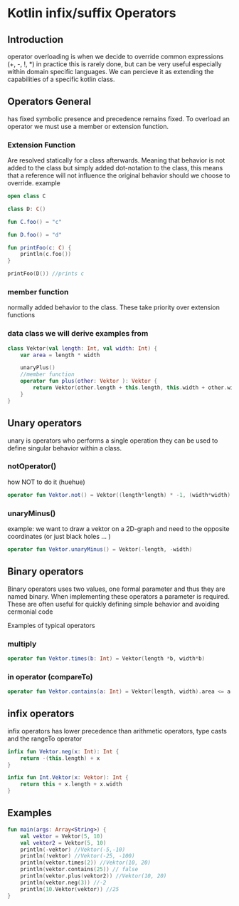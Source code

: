 # Kotlin infix/suffix Operators

## Introduction
operator overloading is when we decide to override common expressions (+, -, !, *) 
in practice this is rarely done, but can be very useful especially within domain specific languages.
We can percieve it as extending the capabilities of a specific kotlin class. 


## Operators General
has fixed symbolic presence and precedence remains fixed.
To overload an operator we must use a member or extension function.


### Extension Function
Are resolved statically for a class afterwards. Meaning that behavior is not added to the class but simply added dot-notation to the class, this means that a reference will not influence the original behavior should we choose to override. 
example
``` Kotlin
open class C

class D: C()

fun C.foo() = "c"

fun D.foo() = "d"

fun printFoo(c: C) {
    println(c.foo())
}

printFoo(D()) //prints c
```


### member function
normally added behavior to the class. These take priority over extension functions


### data class we will derive examples from
```kotlin
class Vektor(val length: Int, val width: Int) {
    var area = length * width

    unaryPlus()
    //member function    
    operator fun plus(other: Vektor ): Vektor {
        return Vektor(other.length + this.length, this.width + other.width)
    }
}

```

## Unary operators
unary is operators who performs a single operation they can be used to define singular behavior within a class.

### notOperator()
how NOT to do it (huehue)
```kotlin 
operator fun Vektor.not() = Vektor((length*length) * -1, (width*width) * -1)

```

### unaryMinus()
example: we want to draw a vektor on a 2D-graph and need to the opposite coordinates (or just black holes ... )
```Kotlin
operator fun Vektor.unaryMinus() = Vektor(-length, -width)

```



## Binary operators
Binary operators uses two values, one formal parameter and  thus they are named binary.
When implementing these operators a parameter is required.
These are often useful for quickly defining simple behavior and avoiding cermonial code

Examples of typical operators



### multiply
```Kotlin 
operator fun Vektor.times(b: Int) = Vektor(length *b, width*b)

```


### in operator (compareTo)
```Kotlin
operator fun Vektor.contains(a: Int) = Vektor(length, width).area <= a


```



## infix operators
infix operators has lower precedence than arithmetic operators, type casts and the rangeTo operator
```Kotlin
infix fun Vektor.neg(x: Int): Int {
    return -(this.length) + x
}

infix fun Int.Vektor(x: Vektor): Int {
    return this + x.length + x.width
}
```

## Examples
``` Kotlin
fun main(args: Array<String>) {
    val vektor = Vektor(5, 10)
    val vektor2 = Vektor(5, 10)
    println(-vektor) //Vektor(-5,-10)
    println(!vektor) //Vektor(-25, -100)
    println(vektor.times(2)) //Vektor(10, 20)
    println(vektor.contains(25)) // false
    println(vektor.plus(vektor2)) //Vektor(10, 20)
    println(vektor.neg(3)) //-2
    println(10.Vektor(vektor)) //25 
}
```
